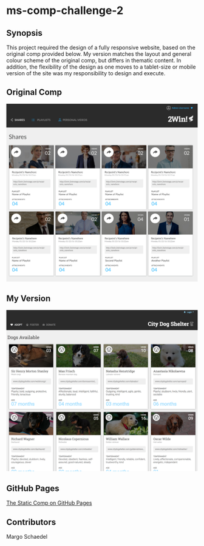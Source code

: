 # ms-comp-challenge-2
## Synopsis
This project required the design of a fully responsive website, based on the original comp provided below. My version matches the layout and general colour scheme of the original comp, but differs in thematic content. In addition, the flexibility of the design as one moves to a tablet-size or mobile version of the site was my responsibility to design and execute.

## Original Comp

![Original Comp](assets/screenshot-original.png)

## My Version

![My Version](assets/screenshot-myversion.png)

## GitHub Pages
[The Static Comp on GitHub Pages](https://mschae16.github.io/ms-comp-challenge-2/)
## Contributors
Margo Schaedel
